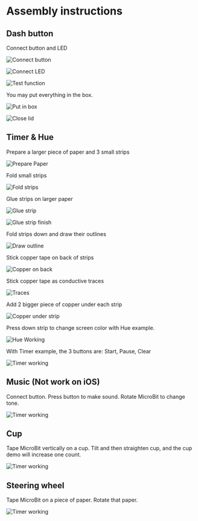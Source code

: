 # Assembly instructions

## Dash button

Connect button and LED

![Connect button](https://deqingsun.github.io/UX-Week-2018-Workshop/instruction/dash1.jpg)

![Connect LED](https://deqingsun.github.io/UX-Week-2018-Workshop/instruction/dash2.jpg)

![Test function](https://deqingsun.github.io/UX-Week-2018-Workshop/instruction/dash3.jpg)

You may put everything in the box.

![Put in box](https://deqingsun.github.io/UX-Week-2018-Workshop/instruction/dash4.jpg)

![Close lid](https://deqingsun.github.io/UX-Week-2018-Workshop/instruction/dash5.jpg)

## Timer & Hue

Prepare a larger piece of paper and 3 small strips

![Prepare Paper](https://deqingsun.github.io/UX-Week-2018-Workshop/instruction/hue01.jpg)

Fold small strips

![Fold strips](https://deqingsun.github.io/UX-Week-2018-Workshop/instruction/hue02.jpg)

Glue strips on larger paper

![Glue strip](https://deqingsun.github.io/UX-Week-2018-Workshop/instruction/hue03.jpg)

![Glue strip finish](https://deqingsun.github.io/UX-Week-2018-Workshop/instruction/hue04.jpg)

Fold strips down and draw their outlines

![Draw outline](https://deqingsun.github.io/UX-Week-2018-Workshop/instruction/hue05.jpg)

Stick copper tape on back of strips

![Copper on back](https://deqingsun.github.io/UX-Week-2018-Workshop/instruction/hue06.jpg)

Stick copper tape as conductive traces

![Traces](https://deqingsun.github.io/UX-Week-2018-Workshop/instruction/hue07.jpg)

Add 2 bigger piece of copper under each strip

![Copper under strip](https://deqingsun.github.io/UX-Week-2018-Workshop/instruction/hue08.jpg)

Press down strip to change screen color with Hue example.

![Hue Working](https://deqingsun.github.io/UX-Week-2018-Workshop/instruction/hue09.jpg)

With Timer example, the 3 buttons are: Start, Pause, Clear

![Timer working](https://deqingsun.github.io/UX-Week-2018-Workshop/instruction/hue10.jpg)

## Music (Not work on iOS)

Connect button. Press button to make sound. Rotate MicroBit to change tone.

![Timer working](https://deqingsun.github.io/UX-Week-2018-Workshop/instruction/music.JPG)

## Cup

Tape MicroBit vertically on a cup. Tilt and then straighten cup, and the cup demo will increase one count.

![Timer working](https://deqingsun.github.io/UX-Week-2018-Workshop/instruction/cup.jpg)

## Steering wheel

Tape MicroBit on a piece of paper. Rotate that paper.

![Timer working](https://deqingsun.github.io/UX-Week-2018-Workshop/instruction/steeringwheel.jpg)